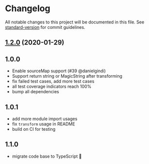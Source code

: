 # Changelog

All notable changes to this project will be documented in this file. See [standard-version](https://github.com/conventional-changelog/standard-version) for commit guidelines.

## [1.2.0](https://github.com/JounQin/rollup-plugin-insert/compare/v1.1.0...v1.2.0) (2020-01-29)

## 1.0.0

- Enable sourceMap support (#39 @danielgindi)
- Support return string or MagicString after transforming
- fix failed test cases, add more test cases
- all test coverage indicators reach 100%
- bump all dependencies

## 1.0.1

- add more module import usages
- fix `transform` usage in README
- build on CI for testing

## 1.1.0

- migrate code base to TypeScript :tada:
